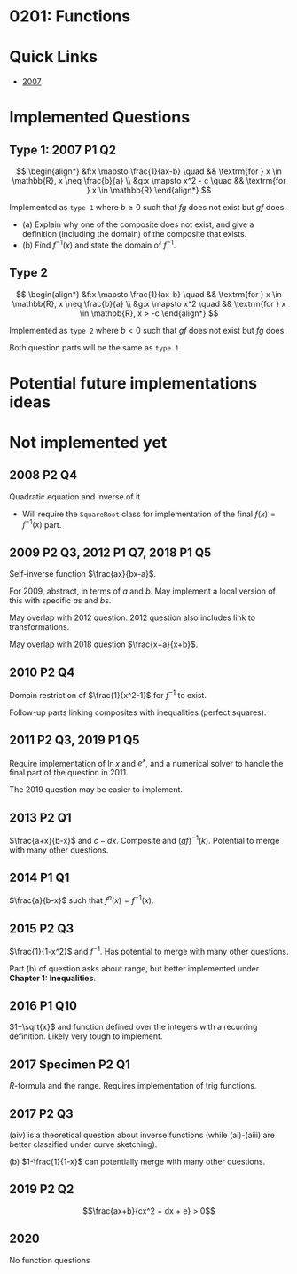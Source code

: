 # 0201: Functions

# Quick Links

- [2007](#type-1-2007-p1-q2)

# Implemented Questions

## Type 1: 2007 P1 Q2

$$
\begin{align*}
&f:x \mapsto \frac{1}{ax-b} \quad 
&& \textrm{for } x \in \mathbb{R}, x \neq \frac{b}{a} \\
&g:x \mapsto x^2 - c \quad 
&& \textrm{for } x \in \mathbb{R}
\end{align*}
$$

Implemented as `type 1`
where $b \geq 0$ such that $fg$ does not exist but $gf$ does.

- (a) Explain why one of the composite does not exist, and give a definition (including the domain) of the composite that exists.
- (b) Find $f^{-1}(x)$ and state the domain of $f^{-1}$.

## Type 2

$$
\begin{align*}
&f:x \mapsto \frac{1}{ax-b} \quad 
&& \textrm{for } x \in \mathbb{R}, x \neq \frac{b}{a} \\
&g:x \mapsto x^2 \quad 
&& \textrm{for } x \in \mathbb{R}, x > -c
\end{align*}
$$

Implemented as `type 2`
where $b < 0$ such that $gf$ does not exist but $fg$ does.

Both question parts will be the same as `type 1`

# Potential future implementations ideas


# Not implemented yet

## 2008 P2 Q4

Quadratic equation and inverse of it

- Will require the `SquareRoot` class for implementation of the final $f(x) = f^{-1}(x)$ part.

## 2009 P2 Q3, 2012 P1 Q7, 2018 P1 Q5

Self-inverse function $\frac{ax}{bx-a}$.

For 2009, abstract, in terms of $a$ and $b$. May implement a local version of this with specific $a$s and $b$s.

May overlap with 2012 question. 2012 question also includes link to transformations.

May overlap with 2018 question $\frac{x+a}{x+b}$.

## 2010 P2 Q4  

Domain restriction of $\frac{1}{x^2-1}$ for $f^{-1}$ to exist.

Follow-up parts linking composites with inequalities (perfect squares).

## 2011 P2 Q3, 2019 P1 Q5

Require implementation of $\ln x$ and $e^x$, and a numerical solver to handle the final part of the question in 2011. 

The 2019 question may be easier to implement.

## 2013 P2 Q1

$\frac{a+x}{b-x}$ and $c-dx$. Composite and $(gf)^{-1}(k)$. Potential to merge with many other questions.

## 2014 P1 Q1

$\frac{a}{b-x}$ such that $f^n (x) = f^{-1} (x)$.

## 2015 P2 Q3

$\frac{1}{1-x^2}$ and $f^{-1}$. Has potential to merge with many other questions. 

Part (b) of question asks about range, but better implemented under **Chapter 1: Inequalities**.

## 2016 P1 Q10

$1+\sqrt{x}$ and function defined over the integers with a recurring definition. Likely very tough to implement.

## 2017 Specimen P2 Q1

$R$-formula and the range. Requires implementation of trig functions.

## 2017 P2 Q3

(aiv) is a theoretical question about inverse functions (while (ai)-(aiii) are better classified under curve sketching).

(b) $1-\frac{1}{1-x}$ can potentially merge with many other questions.

## 2019 P2 Q2

$$\frac{ax+b}{cx^2 + dx + e} > 0$$

## 2020

No function questions